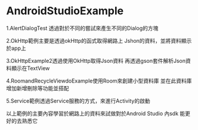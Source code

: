 # AndroidStudioExample
1.AlertDialogTest 透過對於不同的嘗試來產生不同的Dialog的方塊


2.OkHttp範例主要是透過okHttp的函式取得網路上
  Jshon的資料，並將資料顯示於app上

3.OkHttpExample2透過使用OkHttp取得Json資料
  再透過gson套件解析Json資料顯示在TextView

4.RoomandRecycleViewdoExample使用Room來創建小型資料庫
  並在此資料庫增加新增刪除等功能並搭配

5.Service範例透過Service服務的方式，來進行Activity的啟動


以上範例的主要內容學習於網路上的資料來試做對於Android Studio 內sdk
能更好的去熟悉它

